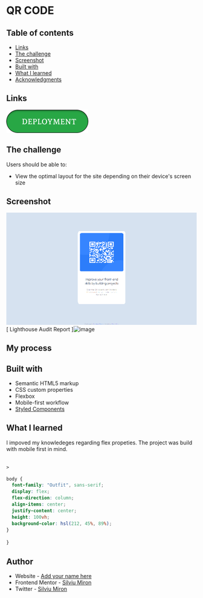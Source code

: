 # QR CODE

## Table of contents

- [Links](#links)
- [The challenge](#the-challenge)
- [Screenshot](#screenshot)
- [Built with](#built-with)
- [What I learned](#what-i-learned)
- [Acknowledgments](#acknowledgments)


 ## Links
[![DEPLOYMENT](https://github.com/Miron-Silviu/Guess-my-Number/blob/main/images/Frame%201.png)](https://miron-silviu.github.io/qr-code/)

## The challenge

Users should be able to:

- View the optimal layout for the site depending on their device's screen size







## Screenshot

![Mobile layout](image.png)
[ Lighthouse Audit Report ]<img width="952" alt="image" src="https://github.com/user-attachments/assets/5853d5ca-0b3d-46db-b0b8-71509e443fbb">


## My process

## Built with

- Semantic HTML5 markup
- CSS custom properties
- Flexbox
- Mobile-first workflow
- [Styled Components](https://styled-components.com/)

## What I learned

I impoved my knowledeges regarding flex propeties. The project was build with mobile first in mind. 

```html

>
```

```css
body {
  font-family: "Outfit", sans-serif;
  display: flex;
  flex-direction: column;
  align-items: center;
  justify-content: center;
  height: 100vh;
  background-color: hsl(212, 45%, 89%);
}

}
```


## Author

- Website - [Add your name here](https://www.your-site.com)
- Frontend Mentor - [Silviu Miron](https://www.frontendmentor.io/home)
- Twitter - [Silviu Miron](https://x.com/silviuumiron)

